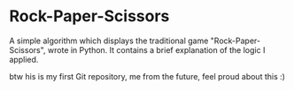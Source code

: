 # Rock-Paper-Scissors
A simple algorithm which displays the traditional game "Rock-Paper-Scissors", wrote in Python.
It contains a brief explanation of the logic I applied.




btw his is my first Git repository, me from the future, feel proud about this :)
